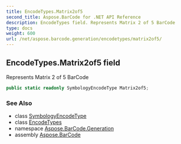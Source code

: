 ```yaml
---
title: EncodeTypes.Matrix2of5
second_title: Aspose.BarCode for .NET API Reference
description: EncodeTypes field. Represents Matrix 2 of 5 BarCode
type: docs
weight: 600
url: /net/aspose.barcode.generation/encodetypes/matrix2of5/
---
```

## EncodeTypes.Matrix2of5 field

Represents Matrix 2 of 5 BarCode

```csharp
public static readonly SymbologyEncodeType Matrix2of5;
```

### See Also

* class [SymbologyEncodeType](../../symbologyencodetype/)
* class [EncodeTypes](../)
* namespace [Aspose.BarCode.Generation](../../../aspose.barcode.generation/)
* assembly [Aspose.BarCode](../../../)


